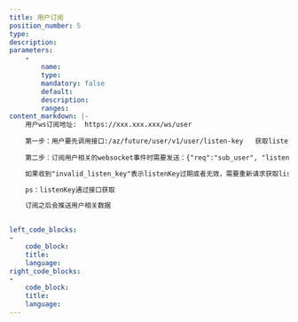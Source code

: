 ```yaml
---
title: 用户订阅
position_number: 5
type:
description:
parameters:
    -
        name:
        type:
        mandatory: false
        default:
        description:
        ranges:
content_markdown: |-
    用户ws订阅地址:  https://xxx.xxx.xxx/ws/user
    
    第一步：用户要先调用接口:/az/future/user/v1/user/listen-key   获取listenKey
    
    第二步：订阅用户相关的websocket事件时需要发送：{"req":"sub_user", "listenKey":"上一步获取的listenKey"}

    如果收到"invalid_listen_key"表示listenKey过期或者无效，需要重新请求获取listenKey

    ps：listenKey通过接口获取

    订阅之后会推送用户相关数据
    

left_code_blocks:
-
    code_block:
    title:
    language:
right_code_blocks:
-
    code_block:
    title:
    language:
---
```


